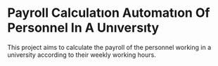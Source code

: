 # Payroll Calculatıon Automatıon Of Personnel In A Unıversıty
 This project aims to calculate the payroll of the personnel working in a university according to their weekly working hours.
